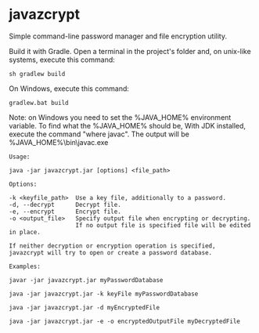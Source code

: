 # javazcrypt

Simple command-line password manager and file encryption utility.

Build it with Gradle. Open a terminal in the project's folder and, on unix-like systems, execute this command:
```
sh gradlew build
```
On Windows, execute this command:
```
gradlew.bat build
```
Note: on Windows you need to set the %JAVA_HOME% environment variable. To find what the %JAVA_HOME% should be, With JDK installed, execute the command "where javac". The output will be %JAVA_HOME%\bin\javac.exe

```
Usage:

java -jar javazcrypt.jar [options] <file_path>

Options:

-k <keyfile_path>  Use a key file, additionally to a password.
-d, --decrypt      Decrypt file.
-e, --encrypt      Encrypt file.
-o <output_file>   Specify output file when encrypting or decrypting.
                   If no output file is specified file will be edited in place.

If neither decryption or encryption operation is specified,
javazcrypt will try to open or create a password database.

Examples:

javar -jar javazcrypt.jar myPasswordDatabase

java -jar javazcrypt.jar -k keyFile myPasswordDatabase

java -jar javazcrypt.jar -d myEncryptedFile

java -jar javazcrypt.jar -e -o encryptedOutputFile myDecryptedFile
```
